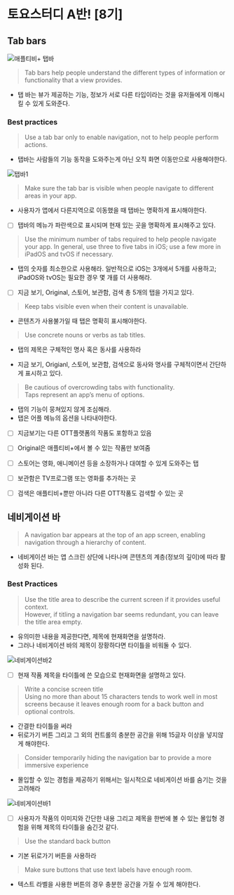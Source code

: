 # 토요스터디 A반! [8기]
## Tab bars
![애플티비+ 탭바](“https://raw.githubusercontent.com/Rhode-park/ss8-sat-study-A/leonFather/week2/image/탭바.jpeg”)

> Tab bars help people understand the different types of information or functionality that a view provides.  
* 탭 바는 뷰가 제공하는 기능, 정보가 서로 다른 타입이라는 것을 유저들에게 이해시킬 수 있게 도와준다.

### Best practices
> Use a tab bar only to enable navigation, not to help people perform actions.  
* 탭바는 사람들의 기능 동작을 도와주는게 아닌 오직 화면 이동만으로 사용해야한다.

![탭바1](“https://github.com/Rhode-park/ss8-sat-study-A/blob/leonFather/week2/image/탭바1.gif?raw=true”)

> Make sure the tab bar is visible when people navigate to different areas in your app.  
* 사용자가 앱에서 다른지역으로 이동했을 때 탭바는 명확하게 표시해야한다.

- [ ] 탭바의 메뉴가 파란색으로 표시되며 현재 있는 곳을 명확하게 표시해주고 있다.

> Use the minimum number of tabs required to help people navigate your app. In general, use three to five tabs in iOS; use a few more in iPadOS and tvOS if necessary.  
* 탭의 숫자를 최소한으로 사용해라. 일반적으로 iOS는 3개에서 5개를 사용하고; iPadOS와 tvOS는 필요한 경우 몇 개를 더 사용해라.

- [ ] 지금 보기, Original, 스토어, 보관함, 검색 총 5개의 탭을 가지고 있다.

> Keep tabs visible even when their content is unavailable.  
* 콘텐츠가 사용불가일 때 탭은 명확히 표시해야한다.

> Use concrete nouns or verbs as tab titles.  
* 탭의 제목은 구체적인 명사 혹은 동사를 사용하라

* 지금 보기, Origianl, 스토어, 보관함, 검색으로 동사와 명사를 구체적이면서 간단하게 표시하고 있다.

> Be cautious of overcrowding tabs with functionality.  
> Taps represent an app’s menu of options.  
* 탭의 기능이 뭉쳐있지 않게 조심해라.
* 탭은 어플 메뉴의 옵션을 나타내야한다.

- [ ] 지금보기는 다른 OTT플랫폼의 작품도 포함하고 있음
- [ ] Original은 애플티비+에서 볼 수 있는 작품만 보여줌
- [ ] 스토어는 영화, 애니메이션 등을 소장하거나 대여할 수 있게 도와주는 탭
- [ ] 보관함은 TV프로그램 또는 영화를 추가하는 곳
- [ ] 검색은 애플티비+뿐만 아니라 다른 OTT작품도 검색할 수 있는 곳


## 네비게이션 바
> A navigation bar appears at the top of an app screen, enabling navigation through a hierarchy of content.  
* 네비게이션 바는 앱 스크린 상단에 나타나며 콘텐츠의 계층(정보의 깊이)에 따라 활성화 된다.

### Best Practices
> Use the title area to describe the current screen if it provides useful context.  
> However, if titling a navigation bar seems redundant, you can leave the title area empty.  
* 유의미한 내용을 제공한다면, 제목에 현재화면을 설명하라.
* 그러나 네비게이션 바의 제목이 장황하다면 타이틀을 비워둘 수 있다.

![네비게이션바2]("https://github.com/Rhode-park/ss8-sat-study-A/blob/leonFather/week2/image/네비게이션바2.PNG?raw=true”)

- [ ] 현재 작품 제목을 타이틀에 쓴 모습으로 현재화면을 설명하고 있다.


> Write a concise screen title  
> Using no more than about 15 characters tends to work well in most screens because it leaves enough room for a back button and optional controls.  
* 간결한 타이틀을 써라
* 뒤로가기 버튼 그리고 그 외의 컨트롤의 충분한 공간을 위해 15글자 이상을 넣지않게 해야한다.


> Consider temporarily hiding the navigation bar to provide a more immersive experience  
* 몰입할 수 있는 경험을 제공하기 위해서는 일시적으로 네비게이션 바를 숨기는 것을 고려해라

![네비게이션바1](“https://github.com/Rhode-park/ss8-sat-study-A/blob/leonFather/week2/image/네비게이션바1.PNG?raw=true”)

- [ ] 사용자가 작품의 이미지와 간단한 내용 그리고 제목을 한번에 볼 수 있는 몰입형 경험을 위해 제목의 타이틀을 숨긴것 같다.

> Use the standard back button  
* 기본 뒤로가기 버튼을 사용하라

> Make sure buttons that use text labels have enough room.  
* 텍스트 라벨을 사용한 버튼의 경우 충분한 공간을 가질 수 있게 해야한다.









